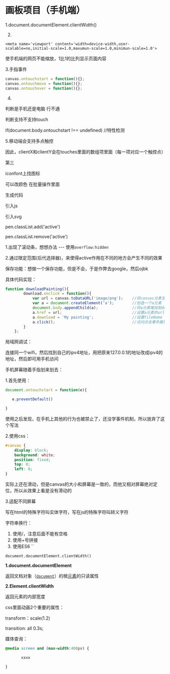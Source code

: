 # 画板项目（手机端）

1.document.documentElement.clientWidth()

2.

`<meta name='viewport' content='width=device-width,user-scalable=no,initial-scale=1.0,maxumun-scale=1.0,minimun-scale=1.0'>`

使手机端的网页不能缩放，1比1的比列显示页面内容

3.手指事件

```js
canvas.ontouchstart = function(){};
canvas.ontouchmove = function(){};
canvas.ontouchover = function(){};
```

4.

判断是手机还是电脑  行不通

判断支持不支持touch

if(document.body.ontouchstart !== undefined)    //特性检测

5.移动端会支持多点触控

因此，clientX和clientY会在touches里面的数组项里面（每一项对应一个触控点）



第三

iconfont上找图标

可以改颜色   在批量操作里面

生成代码

引入js

引入svg





pen.classList.add('active')

pen.classList.remove('active')







1.出现了滚动条，想想办法 --- 使用`overflow:hidden`

2.通过限定范围(后代选择器)，来使得active作用在不同的地方会产生不同的效果



保存功能：想做一个保存功能，但是不会，于是作弊去google，然后ojbk

具体代码实现：

```js
function downloadPainting(){
        download.onclick = function(){
            var url = canvas.toDataURL('image/png');    //将canvas元素生成一个url
            var a = document.createElement('a');		//创造一个a元素
            document.body.appendChild(a);				//将a元素增加到dom树中
            a.href = url;								//设置a元素的url
            a.download = 'My painting';					//设置fileName
            a.click();									//访问点击事件属性
        }
    };
```



局域网调试：

连接同一个wifi，然后找到自己的ipv4地址，用把原来127.0.0.1的地址改成ipv4的地址，然后即可用手机访问



手机屏幕随着手指划来划去：

1.首先使用：

```js
document.ontouchstart = function(e){

​	e.preventDefault()

}
```

使用之后发现，在手机上其他的行为也被禁止了，还没学事件机制，所以放弃了这个写法

2.使用css：

```css
#canvas {
    display: block;
    background: white;
    position: fixed;
    top: 0;
    left: 0;
}
```

实际上还在滑动，但是canvas的大小和屏幕是一致的，而他又相对屏幕绝对定位，所以从效果上看是没有滑动的

3.适配不同屏幕



写在html的特殊字符叫实体字符，写在js的特殊字符叫转义字符

字符串换行：

1.  使用/，注意后面不能有空格
2. 使用+号拼接
3. 使用ES6   ``



`document.documentElement.clientWidth()`

**1.document.documentElement**

返回文档对象（[`document`](https://developer.mozilla.org/zh-CN/docs/Web/API/Document)）的根[元素](https://developer.mozilla.org/zh-CN/docs/DOM/element)的只读属性

**2.Element.clientWidth**

返回元素的内部宽度





css里面动画2个重要的属性：

transform：scale(1.2)

transition: all 0.3s;



媒体查询：

```css
@media screen and (max-width:400px) {

​       xxxx

}
```



